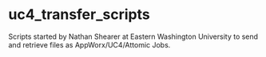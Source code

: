# uc4_transfer_scripts
Scripts started by Nathan Shearer at Eastern Washington University to send and retrieve files as AppWorx/UC4/Attomic Jobs.
